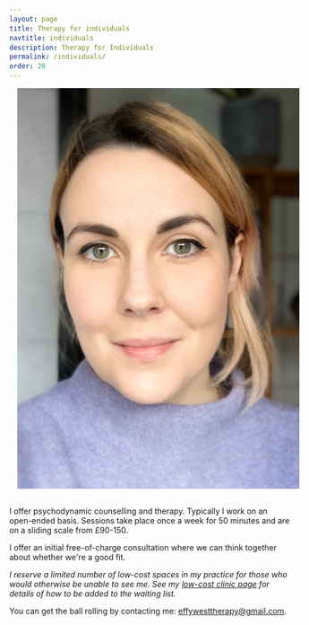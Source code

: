```yaml
---
layout: page
title: Therapy for individuals
navtitle: individuals
description: Therapy for Individuals
permalink: /individuals/
order: 20
---
```

<img class="col one right" src="/img/8D6106A2-86BA-4F07-AF7B-1B8AC3DCCADE.jpeg" alt="West Therapy" style="margin: 0 0 1em 1em" />

I offer psychodynamic counselling and therapy. Typically I work on an open-ended basis. Sessions take place once a week for 50 minutes and are on a sliding scale from £90-150.

I offer an initial free-of-charge consultation where we can think together about whether we're a good fit.

*I reserve a limited number of low-cost spaces in my practice for those who would otherwise be unable to see me. See my [low-cost clinic page](https://www.effywest.com/low-cost-clinic/) for details of how to be added to the waiting list.*

You can get the ball rolling by contacting me: [effywesttherapy@gmail.com](mailto:effywesttherapy@gmail.com).